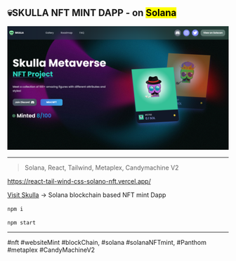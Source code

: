 ## 💀SKULLA NFT MINT DAPP - on <mark>Solana</mark>

![cover](./cover.png)

---

> Solana, React, Tailwind, Metaplex, Candymachine V2

https://react-tail-wind-css-solano-nft.vercel.app/

[Visit Skulla](https://skullamint.netlify.app/ "Visit Skulla!") -> Solana blockchain based NFT mint Dapp



`npm i`

`npm start`



---

#nft #websiteMint #blockChain, #solana #solanaNFTmint, #Panthom #metaplex #CandyMachineV2